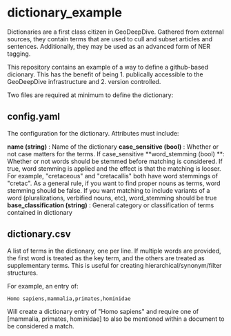 # dictionary_example
Dictionaries are a first class citizen in GeoDeepDive. Gathered from external
sources, they contain terms that are used to cull and subset articles and
sentences. Additionally, they may be used as an advanced form of NER tagging.

This repository contains an example of a way to define a github-based
dicionary.  This has the benefit of being 1. publically accessible to the
GeoDeepDive infrastructure and 2. version controlled.

Two files are required at minimum to define the dictionary:

## config.yaml
The configuration for the dictionary. Attributes must include:

**name (string)** : Name of the dictionary
**case_sensitive (bool)** : Whether or not case matters for the terms. If case_sensitive
**word_stemming (bool) **: Whether or not words should be stemmed before matching is considered. If true, word stemming is applied and the effect is that the matching is looser. For example, "cretaceous" and "cretacallis" both have word stemmings of "cretac". As a general rule, if you want to find proper nouns as terms, word stemming should be false. If you want matching to include variants of a word (pluralizations, verbified nouns, etc), word_stemming should be true
**base_classification (string)** : General category or classification of terms contained in dictionary

## dictionary.csv

A list of terms in the dictionary, one per line.  If multiple words are
provided, the first word is treated as the key term, and the others are treated
as supplementary terms. This is useful for creating hierarchical/synonym/filter
structures. 

For example, an entry of:

```
Homo sapiens,mammalia,primates,hominidae
```
Will create a dictionary entry of "Homo sapiens" and require one of [mammalia,
primates, hominidae] to also be mentioned within a document to be considered a
match.


